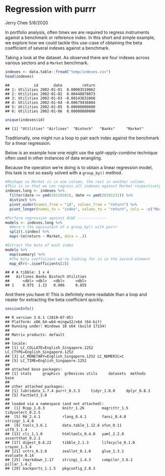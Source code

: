 Regression with purrr
================
Jerry Chee
5/8/2020

In portfolio analysis, often times we are required to regress
instruments against a benchmark or reference index. In this short and
simple example, we explore how we could tackle this use-case of
obtaining the beta coefficient of several indexes against a benchmark.

Taking a look at the dataset. As observed there are four indexes across
various sectors and a `Market` benchmark.

``` r
indexes <- data.table::fread("temp/indexes.csv")
head(indexes)
```

    ##           id       date         return
    ## 1: Utilities 2002-01-01  0.00003519062
    ## 2: Utilities 2002-01-02  0.00448078073
    ## 3: Utilities 2002-01-03 -0.00143632860
    ## 4: Utilities 2002-01-04 -0.00679436804
    ## 5: Utilities 2002-01-05  0.00000000000
    ## 6: Utilities 2002-01-06  0.00000000000

``` r
unique(indexes$id)
```

    ## [1] "Utilities" "Airlines"  "Biotech"   "Banks"     "Market"

Traditionally, one might run a loop to pair each index against the
benchmark for a linear regression.

Below is an example how one might use the *split-apply-combine*
technique often used in other instances of data wrangling.

Because the operation we’re doing is to obtain a linear regression
model, this task is not so easily solved with a `group_by()` method.

``` r
#Reshape so Market is in one column, the rest in another column. 
#This is so that we can regress all indexes against Market respectively and extract the model stats.
indexes.long <- indexes %>%
  filter(date >= ymd(20110101), date <= ymd(20191231)) %>%
  distinct %>%
  pivot_wider(names_from = "id", values_from = "return") %>%
  pivot_longer(names_to = "index", values_to = "return", cols = -c("Market", "date"))

#Perform regression against ACWI -------------
models <- indexes.long %>%
  #Here's the equivalent of a group_by() with purrr
  split(.$index) %>%
  map(~lm(return ~ Market, data = .))

#Extract the beta of each index
models %>%
  map(summary) %>%
  #The beta coefficient we're looking for is in the second element
  map_dfr(~.$coefficients[2])
```

    ## # A tibble: 1 x 4
    ##   Airlines Banks Biotech Utilities
    ##      <dbl> <dbl>   <dbl>     <dbl>
    ## 1    0.975  1.13   0.986     0.655

And there you have it\! This is definitely more readable than a loop and
neater for extracting the beta coefficient quickly.

``` r
sessionInfo()
```

    ## R version 3.6.1 (2019-07-05)
    ## Platform: x86_64-w64-mingw32/x64 (64-bit)
    ## Running under: Windows 10 x64 (build 17134)
    ## 
    ## Matrix products: default
    ## 
    ## locale:
    ## [1] LC_COLLATE=English_Singapore.1252  LC_CTYPE=English_Singapore.1252   
    ## [3] LC_MONETARY=English_Singapore.1252 LC_NUMERIC=C                      
    ## [5] LC_TIME=English_Singapore.1252    
    ## 
    ## attached base packages:
    ## [1] stats     graphics  grDevices utils     datasets  methods   base     
    ## 
    ## other attached packages:
    ## [1] lubridate_1.7.4 purrr_0.3.3     tidyr_1.0.0     dplyr_0.8.3    
    ## [5] FactSet3_3.0   
    ## 
    ## loaded via a namespace (and not attached):
    ##  [1] Rcpp_1.0.3        knitr_1.26        magrittr_1.5      tidyselect_0.2.5 
    ##  [5] R6_2.4.1          rlang_0.4.1       fansi_0.4.0       stringr_1.4.0    
    ##  [9] tools_3.6.1       data.table_1.12.6 xfun_0.11         utf8_1.1.4       
    ## [13] cli_1.1.0         htmltools_0.4.0   yaml_2.2.0        assertthat_0.2.1 
    ## [17] digest_0.6.22     tibble_2.1.3      lifecycle_0.1.0   crayon_1.3.4     
    ## [21] vctrs_0.2.0       zeallot_0.1.0     glue_1.3.1        evaluate_0.14    
    ## [25] rmarkdown_1.17    stringi_1.4.3     compiler_3.6.1    pillar_1.4.2     
    ## [29] backports_1.1.5   pkgconfig_2.0.3

